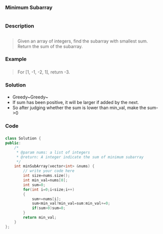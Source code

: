 ### Minimum Subarray<h1>
### Description<h2>

> Given an array of integers, find the subarray with smallest sum.  
> Return the sum of the subarray.  

### Example<h3>
> For [1, -1, -2, 1], return -3.
### Solution<h4>
- Greedy\~Greedy\~
- If sum has been positive, it will be larger if added by the next.
- So after judging whether the sum is lower than min_val, make the sum->0
### Code<h5>
```C++
class Solution {
public:
    /*
     * @param nums: a list of integers
     * @return: A integer indicate the sum of minimum subarray
     */
    int minSubArray(vector<int> &nums) {
        // write your code here
        int size=nums.size();
        int min_val=nums[0];
        int sum=0;
        for(int i=0;i<size;i++)
        {
            sum+=nums[i];
            sum<min_val?min_val=sum:min_val+=0;
            if(sum>0)sum=0;
        }
        return min_val;
    }
};
```
